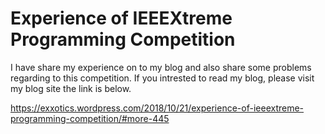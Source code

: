 # Experience of IEEEXtreme Programming Competition


I have share my experience on to my blog and also share some problems regarding to this competition. If you intrested to read my blog, please visit my blog site the link is below.


 https://exxotics.wordpress.com/2018/10/21/experience-of-ieeextreme-programming-competition/#more-445
